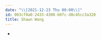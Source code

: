 ```yaml
---
date: "\\[2021-12-23 Thu 00:00\\]"
id: 003cf0a0-2433-4308-b0fc-d8c45cc3a320
title: Shawn Wang
---
```


- 
